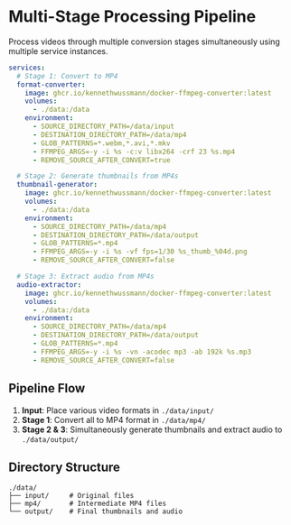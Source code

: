 # Multi-Stage Processing Pipeline

Process videos through multiple conversion stages simultaneously using multiple service instances.

```yaml
services: 
  # Stage 1: Convert to MP4
  format-converter:
    image: ghcr.io/kennethwussmann/docker-ffmpeg-converter:latest
    volumes:
      - ./data:/data
    environment:
      - SOURCE_DIRECTORY_PATH=/data/input
      - DESTINATION_DIRECTORY_PATH=/data/mp4
      - GLOB_PATTERNS=*.webm,*.avi,*.mkv
      - FFMPEG_ARGS=-y -i %s -c:v libx264 -crf 23 %s.mp4
      - REMOVE_SOURCE_AFTER_CONVERT=true

  # Stage 2: Generate thumbnails from MP4s
  thumbnail-generator:
    image: ghcr.io/kennethwussmann/docker-ffmpeg-converter:latest
    volumes:
      - ./data:/data
    environment:
      - SOURCE_DIRECTORY_PATH=/data/mp4
      - DESTINATION_DIRECTORY_PATH=/data/output
      - GLOB_PATTERNS=*.mp4
      - FFMPEG_ARGS=-y -i %s -vf fps=1/30 %s_thumb_%04d.png
      - REMOVE_SOURCE_AFTER_CONVERT=false

  # Stage 3: Extract audio from MP4s
  audio-extractor:
    image: ghcr.io/kennethwussmann/docker-ffmpeg-converter:latest
    volumes:
      - ./data:/data
    environment:
      - SOURCE_DIRECTORY_PATH=/data/mp4
      - DESTINATION_DIRECTORY_PATH=/data/output
      - GLOB_PATTERNS=*.mp4
      - FFMPEG_ARGS=-y -i %s -vn -acodec mp3 -ab 192k %s.mp3
      - REMOVE_SOURCE_AFTER_CONVERT=false
```

## Pipeline Flow

1. **Input**: Place various video formats in `./data/input/`
2. **Stage 1**: Convert all to MP4 format in `./data/mp4/`
3. **Stage 2 & 3**: Simultaneously generate thumbnails and extract audio to `./data/output/`

## Directory Structure

```
./data/
├── input/     # Original files
├── mp4/       # Intermediate MP4 files
└── output/    # Final thumbnails and audio
```